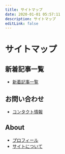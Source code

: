 ```yaml
---
title: サイトマップ
date: 2020-01-01 05:57:11
description: サイトマップ
editLink: false
---
```


# サイトマップ

## 新着記事一覧
* [新着記事一覧](/blogs/)

## お問い合わせ
* [コンタクト情報](/contact/)


## About
* [プロフィール](/about/me)
* [サイトについて](/about/me.html#_3code-techblog-について)


